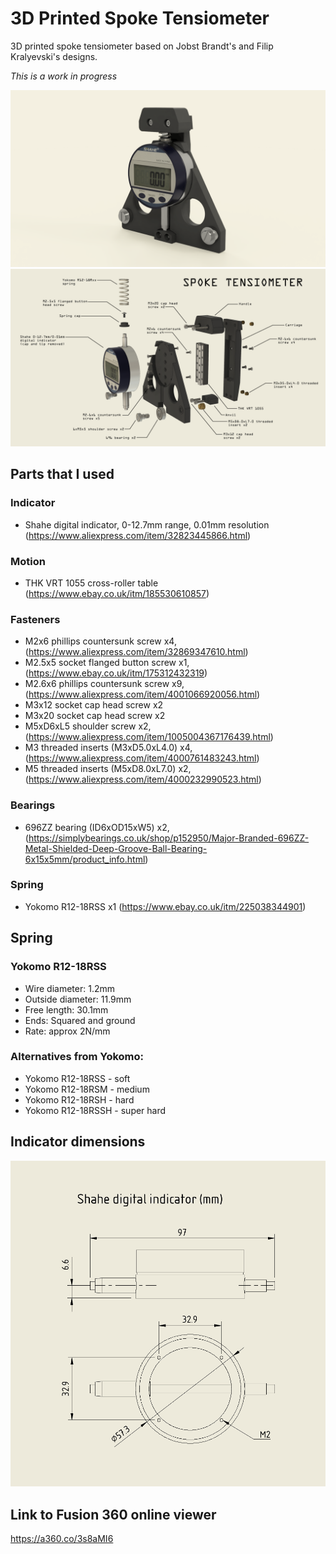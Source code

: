 # 3D Printed Spoke Tensiometer

3D printed spoke tensiometer based on Jobst Brandt's and Filip Kralyevski's designs.

*This is a work in progress*

![3D printed spoke tensiometer](./images/tensio_render_1.png)
![3D printed spoke tensiometer  annotated](./images/spoke-tensiometer-exploded.png)

## Parts that I used
### Indicator
- Shahe digital indicator, 0-12.7mm range, 0.01mm resolution (https://www.aliexpress.com/item/32823445866.html)
### Motion
- THK VRT 1055 cross-roller table (https://www.ebay.co.uk/itm/185530610857)
### Fasteners
- M2x6 phillips countersunk screw x4, (https://www.aliexpress.com/item/32869347610.html)
- M2.5x5 socket flanged button screw x1, (https://www.ebay.co.uk/itm/175312432319)
- M2.6x6 phillips countersunk screw x9, (https://www.aliexpress.com/item/4001066920056.html)
- M3x12 socket cap head screw x2
- M3x20 socket cap head screw x2
- M5xD6xL5 shoulder screw x2, (https://www.aliexpress.com/item/1005004367176439.html)
- M3 threaded inserts (M3xD5.0xL4.0) x4, (https://www.aliexpress.com/item/4000761483243.html)
- M5 threaded inserts (M5xD8.0xL7.0) x2, (https://www.aliexpress.com/item/4000232990523.html)
### Bearings
- 696ZZ bearing (ID6xOD15xW5) x2, (https://simplybearings.co.uk/shop/p152950/Major-Branded-696ZZ-Metal-Shielded-Deep-Groove-Ball-Bearing-6x15x5mm/product_info.html)
### Spring
- Yokomo R12-18RSS x1 (https://www.ebay.co.uk/itm/225038344901)

## Spring
### Yokomo R12-18RSS
- Wire diameter: 1.2mm
- Outside diameter: 11.9mm
- Free length: 30.1mm
- Ends: Squared and ground
- Rate: approx 2N/mm

### Alternatives from Yokomo:
- Yokomo R12-18RSS - soft
- Yokomo R12-18RSM - medium
- Yokomo R12-18RSH - hard
- Yokomo R12-18RSSH - super hard

## Indicator dimensions
![Indicator dimensions](./images/indicator_dims.png)

## Link to Fusion 360 online viewer
https://a360.co/3s8aMI6
